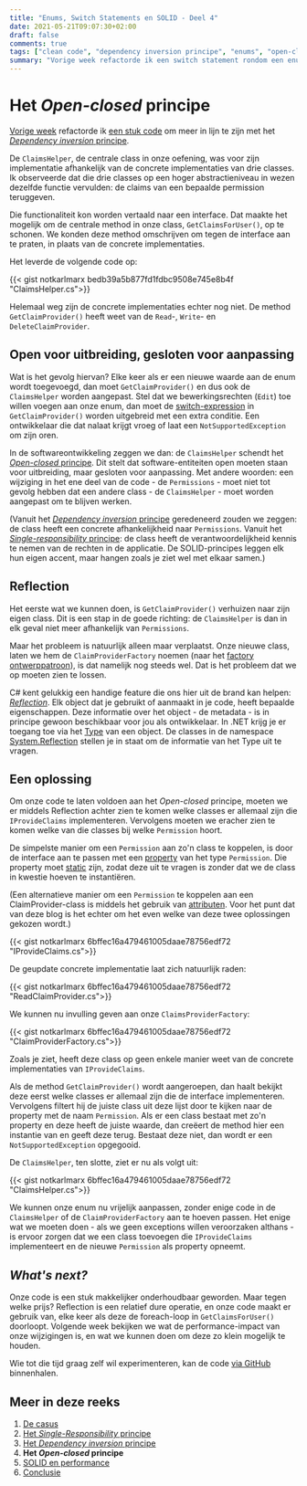 ```yaml
---
title: "Enums, Switch Statements en SOLID - Deel 4"
date: 2021-05-21T09:07:30+02:00
draft: false
comments: true
tags: ["clean code", "dependency inversion principe", "enums", "open-closed principe", "refactoren", "reflection", "single-responsibility principe", "SOLID", "switch statements"]
summary: "Vorige week refactorde ik een switch statement rondom een enum aan de hand van het *Dependency inversion* principe. Deze week zetten we onze refactorslag voort aan de hand van het de O in SOLID: het *Open-closed* principe. Zo voorkomen we dat we onze code hoeven te herschrijven, elke keer als we onze enum aanpassen."
---
```


# Het *Open-closed* principe


[Vorige week](/blog/21-05-14-enums-switch-statements-en-solid-3) refactorde ik [een stuk code](https://github.com/notkarlmarx/RefactorExercises/blob/master/RefactorExercises/EnumSwitch/Refactored/V01/ClaimsHelper.cs) om meer in lijn te zijn met het [*Dependency inversion* principe](https://en.wikipedia.org/wiki/Dependency_inversion_principle). 


De `ClaimsHelper`, de centrale class in onze oefening, was voor zijn implementatie afhankelijk van de concrete implementaties van drie classes. Ik observeerde dat die drie classes op een hoger abstractieniveau in wezen dezelfde functie vervulden: de claims van een bepaalde permission teruggeven. 


Die functionaliteit kon worden vertaald naar een interface. Dat maakte het mogelijk om de centrale method in onze class, `GetClaimsForUser()`, op te schonen. We konden deze method omschrijven om tegen de interface aan te praten, in plaats van de concrete implementaties. 


Het leverde de volgende code op:


{{< gist notkarlmarx bedb39a5b877fd1fdbc9508e745e8b4f "ClaimsHelper.cs">}}


Helemaal weg zijn de concrete implementaties echter nog niet. De method `GetClaimProvider()` heeft weet van de `Read`-, `Write`- en `DeleteClaimProvider`. 


## Open voor uitbreiding, gesloten voor aanpassing


Wat is het gevolg hiervan? Elke keer als er een nieuwe waarde aan de enum wordt toegevoegd, dan moet `GetClaimProvider()` en dus ook de `ClaimsHelper` worden aangepast. Stel dat we bewerkingsrechten (`Edit`) toe willen voegen aan onze enum, dan moet de [switch-expression](https://docs.microsoft.com/en-us/dotnet/csharp/language-reference/operators/switch-expression) in `GetClaimProvider()` worden uitgebreid met een extra conditie. Een ontwikkelaar die dat nalaat krijgt vroeg of laat een `NotSupportedException` om zijn oren.


In de softwareontwikkeling zeggen we dan: de `ClaimsHelper` schendt het [*Open-closed* principe](https://en.wikipedia.org/wiki/Open%E2%80%93closed_principle). Dit stelt dat software-entiteiten open moeten staan voor uitbreiding, maar gesloten voor aanpassing. Met andere woorden: een wijziging in het ene deel van de code - de `Permissions` - moet niet tot gevolg hebben dat een andere class - de `ClaimsHelper` - moet worden aangepast om te blijven werken.


(Vanuit het [*Dependency inversion* principe](/blog/21-05-14-enums-switch-statements-en-solid-3) geredeneerd zouden we zeggen: de class heeft een concrete afhankelijkheid naar `Permissions`. Vanuit het [*Single-responsibility* principe](/blog/21-05-07-enums-switch-statements-en-solid-2): de class heeft de verantwoordelijkheid kennis te nemen van de rechten in de applicatie. De SOLID-principes leggen elk hun eigen accent, maar hangen zoals je ziet wel met elkaar samen.)


## Reflection


Het eerste wat we kunnen doen, is `GetClaimProvider()` verhuizen naar zijn eigen class. Dit is een stap in de goede richting: de `ClaimsHelper` is dan in elk geval niet meer afhankelijk van `Permissions`. 


Maar het probleem is natuurlijk alleen maar verplaatst. Onze nieuwe class, laten we hem de `ClaimProviderFactory` noemen (naar het [factory ontwerppatroon](https://en.wikipedia.org/wiki/Factory_method_pattern)), is dat namelijk nog steeds wel. Dat is het probleem dat we op moeten zien te lossen.


C# kent gelukkig een handige feature die ons hier uit de brand kan helpen: [*Reflection*](https://docs.microsoft.com/en-us/dotnet/csharp/programming-guide/concepts/reflection). Elk object dat je gebruikt of aanmaakt in je code, heeft bepaalde eigenschappen. Deze informatie over het object - de metadata - is in principe gewoon beschikbaar voor jou als ontwikkelaar. In .NET krijg je er toegang toe via het [Type](https://docs.microsoft.com/en-us/dotnet/api/system.type?view=net-5.0) van een object. De classes in de namespace [System.Reflection](https://docs.microsoft.com/en-us/dotnet/api/system.reflection?view=net-5.0) stellen je in staat om de informatie van het Type uit te vragen.


## Een oplossing


Om onze code te laten voldoen aan het *Open-closed* principe, moeten we er middels Reflection achter zien te komen welke classes er allemaal zijn die `IProvideClaims` implementeren. Vervolgens moeten we eracher zien te komen welke van die classes bij welke `Permission` hoort.


De simpelste manier om een `Permission` aan zo'n class te koppelen, is door de interface aan te passen met een [property](https://docs.microsoft.com/en-us/dotnet/csharp/programming-guide/classes-and-structs/properties) van het type `Permission`. Die property moet [static](https://docs.microsoft.com/en-us/dotnet/csharp/language-reference/keywords/static) zijn, zodat deze uit te vragen is zonder dat we de class in kwestie hoeven te instantiëren.


(Een alternatieve manier om een `Permission` te koppelen aan een ClaimProvider-class is middels het gebruik van [attributen](https://docs.microsoft.com/en-us/dotnet/csharp/programming-guide/concepts/attributes/). Voor het punt dat van deze blog is het echter om het even welke van deze twee oplossingen gekozen wordt.)


{{< gist notkarlmarx 6bffec16a479461005daae78756edf72 "IProvideClaims.cs">}}


De geupdate concrete implementatie laat zich natuurlijk raden:


{{< gist notkarlmarx 6bffec16a479461005daae78756edf72 "ReadClaimProvider.cs">}}


We kunnen nu invulling geven aan onze `ClaimsProviderFactory`:


{{< gist notkarlmarx 6bffec16a479461005daae78756edf72 "ClaimProviderFactory.cs">}}


Zoals je ziet, heeft deze class op geen enkele manier weet van de concrete implementaties van `IProvideClaims`. 


Als de method `GetClaimProvider()` wordt aangeroepen, dan haalt bekijkt deze eerst welke classes er allemaal zijn die de interface implementeren. Vervolgens filtert hij de juiste class uit deze lijst door te kijken naar de property met de naam `Permission`. Als er een class bestaat met zo'n property en deze heeft de juiste waarde, dan creëert de method hier een instantie van en geeft deze terug. Bestaat deze niet, dan wordt er een `NotSupportedException` opgegooid.


De `ClaimsHelper`, ten slotte, ziet er nu als volgt uit:


{{< gist notkarlmarx 6bffec16a479461005daae78756edf72 "ClaimsHelper.cs">}}


We kunnen onze enum nu vrijelijk aanpassen, zonder enige code in de `ClaimsHelper` of de `ClaimProviderFactory` aan te hoeven passen. Het enige wat we moeten doen - als we geen exceptions willen veroorzaken althans - is ervoor zorgen dat we een class toevoegen die `IProvideClaims` implementeert en de nieuwe `Permission` als property opneemt. 


## *What's next?*


Onze code is een stuk makkelijker onderhoudbaar geworden. Maar tegen welke prijs? Reflection is een relatief dure operatie, en onze code maakt er gebruik van, elke keer als deze de foreach-loop in `GetClaimsForUser()` doorloopt. Volgende week bekijken we wat de performance-impact van onze wijzigingen is, en wat we kunnen doen om deze zo klein mogelijk te houden.


Wie tot die tijd graag zelf wil experimenteren, kan de code [via GitHub](https://github.com/notkarlmarx/RefactorExercises/tree/master/RefactorExercises/EnumSwitch/Refactored/V03) binnenhalen.


## Meer in deze reeks

1. [De casus](/blog/21-04-30-enums-switch-statements-en-solid-1)
2. [Het *Single-Responsibility* principe](/blog/21-05-07-enums-switch-statements-en-solid-2)
3. [Het *Dependency inversion* principe](/blog/21-05-14-enums-switch-statements-en-solid-3)
4. **Het *Open-closed* principe**
5. [SOLID en performance](/blog/21-05-28-enums-switch-statements-en-solid-5)
6. [Conclusie](/blog/21-06-04-enums-switch-statements-en-solid-6)
